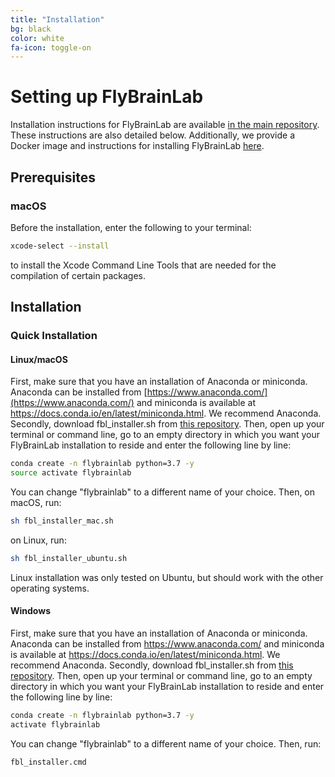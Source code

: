 ```yaml
---
title: "Installation"
bg: black
color: white
fa-icon: toggle-on
---
```


# Setting up FlyBrainLab

Installation instructions for FlyBrainLab are available <a target="_blank" rel="noopener noreferrer" href="https://github.com/FlyBrainLab/FlyBrainLab">in the main repository</a>. These instructions are also detailed below. Additionally, we provide a Docker image and instructions for installing FlyBrainLab <a target="_blank" rel="noopener noreferrer" href="https://hub.docker.com/r/fruitflybrain/fbl">here</a>. 

## Prerequisites

### macOS

Before the installation, enter the following to your terminal:
```bash
xcode-select --install
```
to install the Xcode Command Line Tools that are needed for the compilation of certain packages.

## Installation

### Quick Installation

#### Linux/macOS

First, make sure that you have an installation of Anaconda or miniconda. Anaconda can be installed from [https://www.anaconda.com/](https://www.anaconda.com/) and miniconda is available at <a target="_blank" rel="noopener noreferrer" href="https://docs.conda.io/en/latest/miniconda.html">https://docs.conda.io/en/latest/miniconda.html</a>. We recommend Anaconda. Secondly, download fbl_installer.sh from <a target="_blank" rel="noopener noreferrer" href="https://github.com/FlyBrainLab/FlyBrainLab">this repository</a>. Then, open up your terminal or command line, go to an empty directory in which you want your FlyBrainLab installation to reside and enter the following line by line:

```bash
conda create -n flybrainlab python=3.7 -y
source activate flybrainlab
```

You can change "flybrainlab" to a different name of your choice. Then, on macOS, run:

```bash
sh fbl_installer_mac.sh
```

on Linux, run:

```bash
sh fbl_installer_ubuntu.sh
```

Linux installation was only tested on Ubuntu, but should work with the other operating systems.

#### Windows

First, make sure that you have an installation of Anaconda or miniconda. Anaconda can be installed from <a target="_blank" rel="noopener noreferrer" href="https://www.anaconda.com/">https://www.anaconda.com/</a> and miniconda is available at <a target="_blank" rel="noopener noreferrer" href="https://docs.conda.io/en/latest/miniconda.html">https://docs.conda.io/en/latest/miniconda.html</a>. We recommend Anaconda. Secondly, download fbl_installer.sh from <a target="_blank" rel="noopener noreferrer" href="https://github.com/FlyBrainLab/FlyBrainLab">this repository</a>. Then, open up your terminal or command line, go to an empty directory in which you want your FlyBrainLab installation to reside and enter the following line by line:

```bash
conda create -n flybrainlab python=3.7 -y
activate flybrainlab
```

You can change "flybrainlab" to a different name of your choice. Then, run:

```bash
fbl_installer.cmd
```
